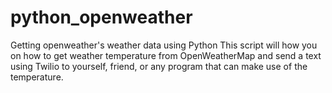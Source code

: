 # python_openweather
Getting openweather's weather data using Python
This script will how you on how to get weather temperature from OpenWeatherMap and send a text using Twilio to yourself, friend, or any program that can make use of the temperature.
